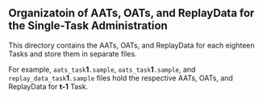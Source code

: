 ## Organizatoin of AATs, OATs, and ReplayData for the Single-Task Administration

This directory contains the AATs, OATs, and ReplayData for each eighteen Tasks and store them in separate files. 

For example, `aats_task`**1**`.sample`, `oats_task`**1**`.sample`, and `replay_data_task`**1**`.sample` files hold the respective AATs, OATs, and ReplayData for **t-1** Task.
